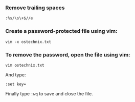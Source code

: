 ### Remove trailing spaces

`:%s/\s\+$//e`

### Create a password-protected file using vim:

`vim -x ostechnix.txt`

### To remove the password, open the file using vim:

`vim ostechnix.txt`

And type:

`:set key=`

Finally type `:wq` to save and close the file.
